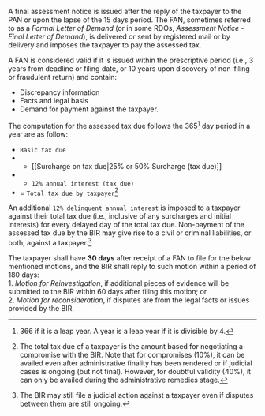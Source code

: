 A final assessment notice is issued after the reply of the taxpayer to the PAN or upon the lapse of the 15 days period. The FAN, sometimes referred to as a *Formal Letter of Demand* (or in some RDOs, *Assessment Notice - Final Letter of Demand*), is delivered or sent by registered mail or by delivery and imposes the taxpayer to pay the assessed tax.

A FAN is considered valid if it is issued within the prescriptive period (i.e., 3 years from deadline or filing date, or 10 years upon discovery of non-filing or fraudulent return) and contain:
- Discrepancy information
- Facts and legal basis
- Demand for payment against the taxpayer.

The computation for the assessed tax due follows the 365[^1] day period in a year are as follow:
- `Basic tax due`
- + [[Surcharge on tax due|25% or 50% Surcharge (tax due)]]
- + `12% annual interest (tax due)`
- = `Total tax due by taxpayer`[^2]

An additional `12% delinquent annual interest` is imposed to a taxpayer against their total tax due (i.e., inclusive of any surcharges and initial interests) for every delayed day of the total tax due. Non-payment of the assessed tax due by the BIR may give rise to a civil or criminal liabilities, or both, against a taxpayer.[^3]

The taxpayer shall have **30 days** after receipt of a FAN to file for the below mentioned motions, and the BIR shall reply to such motion within a period of 180 days:  
	1. *Motion for Reinvestigation*, if additional pieces of evidence will be submitted to the BIR within 60 days after filing this motion; or  
	2. *Motion for reconsideration*, if disputes are from the legal facts or issues provided by the BIR.

[^1]: 366 if it is a leap year. A year is a leap year if it is divisible by 4.
[^2]: The total tax due of a taxpayer is the amount based for negotiating a compromise with the BIR. Note that for compromises (10%), it can be availed even after administrative finality has been rendered or if judicial cases is ongoing (but not final). However, for doubtful validity (40%), it can only be availed during the administrative remedies stage.
[^3]: The BIR may still file a judicial action against a taxpayer even if disputes between them are still ongoing.
